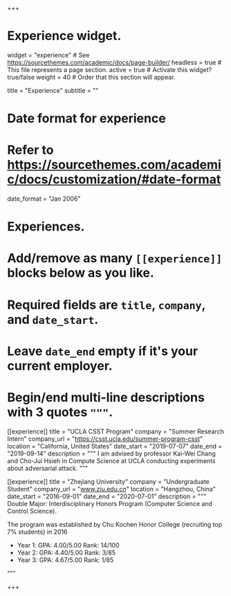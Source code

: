 +++
# Experience widget.
widget = "experience"  # See https://sourcethemes.com/academic/docs/page-builder/
headless = true  # This file represents a page section.
active = true  # Activate this widget? true/false
weight = 40  # Order that this section will appear.

title = "Experience"
subtitle = ""

# Date format for experience
#   Refer to https://sourcethemes.com/academic/docs/customization/#date-format
date_format = "Jan 2006"

# Experiences.
#   Add/remove as many `[[experience]]` blocks below as you like.
#   Required fields are `title`, `company`, and `date_start`.
#   Leave `date_end` empty if it's your current employer.
#   Begin/end multi-line descriptions with 3 quotes `"""`.
[[experience]]
  title = "UCLA CSST Program"
  company = "Summer Research Intern"
  company_url = "https://csst.ucla.edu/summer-program-csst"
  location = "California, United States"
  date_start = "2019-07-07"
  date_end = "2019-09-14"
  description = """
  I am advised by professor Kai-Wei Chang and Cho-Jui Hsieh in Compute Science at UCLA conducting experiments about adversarial attack.
  """

[[experience]]
  title = "Zhejiang University"
  company = "Undergraduate Student"
  company_url = "www.zju.edu.cn"
  location = "Hangzhou, China"
  date_start = "2016-09-01"
  date_end = "2020-07-01"
  description = """
  Double Major: Interdisciplinary Honors Program (Computer Science and Control Science).
  
  The program was established by Chu Kochen Honor College (recruiting top 7% students) in 2016
  * Year 1: GPA: 4.00/5.00    Rank: 14/100
  * Year 2: GPA: 4.40/5.00    Rank: 3/85
  * Year 3: GPA: 4.67/5.00    Rank: 1/85

  """

+++

